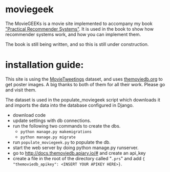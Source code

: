 # moviegeek

The MovieGEEKs is a movie site implemented to accompany my book
["Practical Recommender Systems"](https://www.manning.com/books/practical-recommender-systems).
It is used in the book to show how recommender systems work, and how you can implement them. 

The book is still being written, and so this is still under construction.

# installation guide:

This site is using the [MovieTweetings](https://github.com/sidooms/MovieTweetings) dataset, and uses 
[themoviedb.org](www.themoviedb.org) to get poster images. 
A big thanks to both of them for all their work. Please go and visit them. 
 
The dataset is used in the populate_moviegeek script which downloads it and imports the data 
into the database configured in Django. 

* download code
* update settings with db connections.
* run the following two commands to create the dbs.
  * `python manage.py makemigrations`
  * `python manage.py migrate`
* run `populate_moviegeek.py` to populate the db.
* start the web server by doing python manage.py runserver.
* go to http://docs.themoviedb.apiary.io/# and create an api_key
* create a file in the root of the directory called "`.prs`" and add 
`{ "themoviedb_apikey": <INSERT YOUR APIKEY HERE>}`.